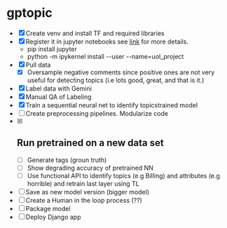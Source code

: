 # gptopic

- [x] Create venv and install TF and required libraries
- [x] Register it in jupyter notebooks see [link](https://stackoverflow.com/questions/42449814/running-jupyter-notebook-in-a-virtualenv-installed-sklearn-module-not-available) for more details.
    * pip install jupyter
    * python -m ipykernel install --user --name=uol_project
- [x] Pull data
    - [x] Oversample negative comments since positive ones are not very useful for detecting topics (i.e lots good, great, and that is it.)
- [x] Label data with Gemini
- [x] Manual QA of Labeling
- [x] Train a sequential neural net to identify topicstrained model
- [ ] Create preprocessing pipelines. Modularize code
- [x] Run pretrained on a new data set
    - 
    - [ ] Generate tags (groun truth)
    - [ ] Show degrading accuracy of pretrained NN
    - [ ] Use functional API to identify topics (e.g Billing) and attributes (e.g horrible) and retrain last layer using TL
- [ ] Save as new model version (bigger model)
- [ ] Create a Human in the loop process (??)
- [ ] Package model
- [ ] Deploy Django app
